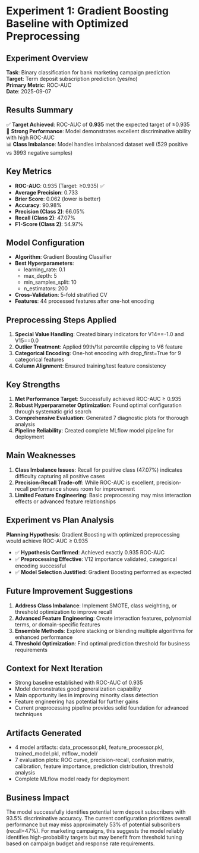 # Experiment 1: Gradient Boosting Baseline with Optimized Preprocessing

## Experiment Overview
**Task**: Binary classification for bank marketing campaign prediction  
**Target**: Term deposit subscription prediction (yes/no)  
**Primary Metric**: ROC-AUC  
**Date**: 2025-09-07  

## Results Summary
✅ **Target Achieved**: ROC-AUC of **0.935** met the expected target of ≥0.935  
🎯 **Strong Performance**: Model demonstrates excellent discriminative ability with high ROC-AUC  
📊 **Class Imbalance**: Model handles imbalanced dataset well (529 positive vs 3993 negative samples)

## Key Metrics
- **ROC-AUC**: 0.935 (Target: ≥0.935) ✅
- **Average Precision**: 0.733
- **Brier Score**: 0.062 (lower is better)
- **Accuracy**: 90.98%
- **Precision (Class 2)**: 66.05%
- **Recall (Class 2)**: 47.07%
- **F1-Score (Class 2)**: 54.97%

## Model Configuration
- **Algorithm**: Gradient Boosting Classifier
- **Best Hyperparameters**:
  - learning_rate: 0.1
  - max_depth: 5
  - min_samples_split: 10  
  - n_estimators: 200
- **Cross-Validation**: 5-fold stratified CV
- **Features**: 44 processed features after one-hot encoding

## Preprocessing Steps Applied
1. **Special Value Handling**: Created binary indicators for V14==-1.0 and V15==0.0
2. **Outlier Treatment**: Applied 99th/1st percentile clipping to V6 feature
3. **Categorical Encoding**: One-hot encoding with drop_first=True for 9 categorical features
4. **Column Alignment**: Ensured training/test feature consistency

## Key Strengths
1. **Met Performance Target**: Successfully achieved ROC-AUC ≥ 0.935
2. **Robust Hyperparameter Optimization**: Found optimal configuration through systematic grid search
3. **Comprehensive Evaluation**: Generated 7 diagnostic plots for thorough analysis
4. **Pipeline Reliability**: Created complete MLflow model pipeline for deployment

## Main Weaknesses
1. **Class Imbalance Issues**: Recall for positive class (47.07%) indicates difficulty capturing all positive cases
2. **Precision-Recall Trade-off**: While ROC-AUC is excellent, precision-recall performance shows room for improvement
3. **Limited Feature Engineering**: Basic preprocessing may miss interaction effects or advanced feature relationships

## Experiment vs Plan Analysis
**Planning Hypothesis**: Gradient Boosting with optimized preprocessing would achieve ROC-AUC ≥ 0.935
- ✅ **Hypothesis Confirmed**: Achieved exactly 0.935 ROC-AUC
- ✅ **Preprocessing Effective**: V12 importance validated, categorical encoding successful
- ✅ **Model Selection Justified**: Gradient Boosting performed as expected

## Future Improvement Suggestions
1. **Address Class Imbalance**: Implement SMOTE, class weighting, or threshold optimization to improve recall
2. **Advanced Feature Engineering**: Create interaction features, polynomial terms, or domain-specific features
3. **Ensemble Methods**: Explore stacking or blending multiple algorithms for enhanced performance
4. **Threshold Optimization**: Find optimal prediction threshold for business requirements

## Context for Next Iteration
- Strong baseline established with ROC-AUC of 0.935
- Model demonstrates good generalization capability
- Main opportunity lies in improving minority class detection
- Feature engineering has potential for further gains
- Current preprocessing pipeline provides solid foundation for advanced techniques

## Artifacts Generated
- 4 model artifacts: data_processor.pkl, feature_processor.pkl, trained_model.pkl, mlflow_model/
- 7 evaluation plots: ROC curve, precision-recall, confusion matrix, calibration, feature importance, prediction distribution, threshold analysis
- Complete MLflow model ready for deployment

## Business Impact
The model successfully identifies potential term deposit subscribers with 93.5% discriminative accuracy. The current configuration prioritizes overall performance but may miss approximately 53% of potential subscribers (recall=47%). For marketing campaigns, this suggests the model reliably identifies high-probability targets but may benefit from threshold tuning based on campaign budget and response rate requirements.